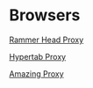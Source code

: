 # Browsers

[Rammer Head Proxy](https://cloudflare.rammerhead.org/)

[Hypertab Proxy](https://husux.xyz/)

[Amazing Proxy](https://aurora-borealis.info)
